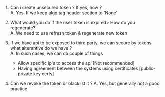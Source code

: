1. Can i create unsecured token ? If yes, how ? <br>
A. Yes. If we keep algo tag header section to 'None' <br>

2. What would you do if the user token is expired> How do you regenerate? <br>
A. We need to use refresh token & regenerate new token <br>

3. If we have api to be exposed to third party, we can secure by tokens. what alterantive do we have ? <br>
A. In such cases, we can do couple of things <br>
   - Allow specific ip's to access the api [Not recommended]
   - Having agreement between the systems using certificates [public-private key certs]

4. Can we revoke the token or blacklist it ?
A. Yes, but generally not a good practice
